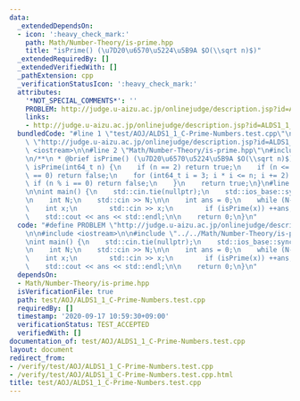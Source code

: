```yaml
---
data:
  _extendedDependsOn:
  - icon: ':heavy_check_mark:'
    path: Math/Number-Theory/is-prime.hpp
    title: "isPrime() (\u7D20\u6570\u5224\u5B9A $O(\\sqrt n)$)"
  _extendedRequiredBy: []
  _extendedVerifiedWith: []
  _pathExtension: cpp
  _verificationStatusIcon: ':heavy_check_mark:'
  attributes:
    '*NOT_SPECIAL_COMMENTS*': ''
    PROBLEM: http://judge.u-aizu.ac.jp/onlinejudge/description.jsp?id=ALDS1_1_C
    links:
    - http://judge.u-aizu.ac.jp/onlinejudge/description.jsp?id=ALDS1_1_C
  bundledCode: "#line 1 \"test/AOJ/ALDS1_1_C-Prime-Numbers.test.cpp\"\n#define PROBLEM\
    \ \"http://judge.u-aizu.ac.jp/onlinejudge/description.jsp?id=ALDS1_1_C\"\n\n#include\
    \ <iostream>\n\n#line 2 \"Math/Number-Theory/is-prime.hpp\"\n#include <cstdint>\n\
    \n/**\n * @brief isPrime() (\u7D20\u6570\u5224\u5B9A $O(\\sqrt n)$)\n */\nbool\
    \ isPrime(int64_t n) {\n    if (n == 2) return true;\n    if (n <= 1 || n % 2\
    \ == 0) return false;\n    for (int64_t i = 3; i * i <= n; i += 2) {\n       \
    \ if (n % i == 0) return false;\n    }\n    return true;\n}\n#line 6 \"test/AOJ/ALDS1_1_C-Prime-Numbers.test.cpp\"\
    \n\nint main() {\n    std::cin.tie(nullptr);\n    std::ios_base::sync_with_stdio(false);\n\
    \n    int N;\n    std::cin >> N;\n\n    int ans = 0;\n    while (N--) {\n    \
    \    int x;\n        std::cin >> x;\n        if (isPrime(x)) ++ans;\n    }\n\n\
    \    std::cout << ans << std::endl;\n\n    return 0;\n}\n"
  code: "#define PROBLEM \"http://judge.u-aizu.ac.jp/onlinejudge/description.jsp?id=ALDS1_1_C\"\
    \n\n#include <iostream>\n\n#include \"../../Math/Number-Theory/is-prime.hpp\"\n\
    \nint main() {\n    std::cin.tie(nullptr);\n    std::ios_base::sync_with_stdio(false);\n\
    \n    int N;\n    std::cin >> N;\n\n    int ans = 0;\n    while (N--) {\n    \
    \    int x;\n        std::cin >> x;\n        if (isPrime(x)) ++ans;\n    }\n\n\
    \    std::cout << ans << std::endl;\n\n    return 0;\n}\n"
  dependsOn:
  - Math/Number-Theory/is-prime.hpp
  isVerificationFile: true
  path: test/AOJ/ALDS1_1_C-Prime-Numbers.test.cpp
  requiredBy: []
  timestamp: '2020-09-17 10:59:30+09:00'
  verificationStatus: TEST_ACCEPTED
  verifiedWith: []
documentation_of: test/AOJ/ALDS1_1_C-Prime-Numbers.test.cpp
layout: document
redirect_from:
- /verify/test/AOJ/ALDS1_1_C-Prime-Numbers.test.cpp
- /verify/test/AOJ/ALDS1_1_C-Prime-Numbers.test.cpp.html
title: test/AOJ/ALDS1_1_C-Prime-Numbers.test.cpp
---
```

